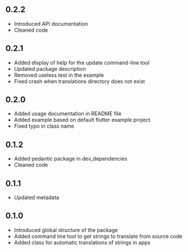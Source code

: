 ## 0.2.2

* Introduced API documentation
* Cleaned code


## 0.2.1

* Added display of help for the update command-line tool
* Updated package description
* Removed useless test in the example
* Fixed crash when translations directory does not exist


## 0.2.0

* Added usage documentation in README file
* Added example based on default flutter example project
* Fixed typo in class name


## 0.1.2

* Added pedantic package in dev_dependencies
* Cleaned code


## 0.1.1

* Updated metadata


## 0.1.0

* Introduced global structure of the package
* Added command line tool to get strings to translate from source code
* Added class for automatic translations of strings in apps
